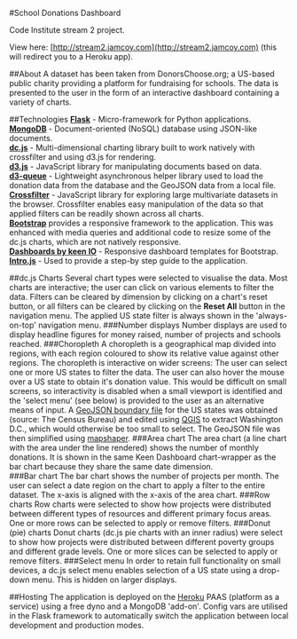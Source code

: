 #School Donations Dashboard

Code Institute stream 2 project.

View here:
[http://stream2.jamcoy.com](http://stream2.jamcoy.com) (this will redirect you to a Heroku app).

##About
A dataset has been taken from DonorsChoose.org; a US-based public charity providing a platform for fundraising for schools.  The data is presented to the user in the form of an interactive dashboard containing a variety of charts.

##Technologies
**[Flask](http://flask.pocoo.org/)** - Micro-framework for Python applications.  
**[MongoDB](https://www.mongodb.com/)** - Document-oriented (NoSQL) database using JSON-like documents.  
**[dc.js](https://github.com/dc-js/dc.js/wiki)** - Multi-dimensional charting library built to work natively with crossfilter and using d3.js for rendering.  
**[d3.js](https://d3js.org/)** - JavaScript library for manipulating documents based on data.  
**[d3-queue](https://github.com/d3/d3-queue)** - Lightweight asynchronous helper library used to load the donation data from the database and the GeoJSON data from a local file.  
**[Crossfilter](https://square.github.io/crossfilter/)** - JavaScript library for exploring large multivariate datasets in the browser.  Crossfilter enables easy manipulation of the data so that applied filters can be readily shown across all charts.  
**[Bootstrap](http://getbootstrap.com/)** provides a responsive framework to the application.  This was enhanced with media queries and additional code to resize some of the dc.js charts, which are not natively responsive.  
**[Dashboards by keen IO](https://keen.github.io/dashboards/)** - Responsive dashboard templates for Bootstrap.  
**[Intro.js](http://introjs.com/)** - Used to provide a step-by step guide to the application.

##dc.js Charts
Several chart types were selected to visualise the data.  Most charts are interactive; the user can click on various elements to filter the data.  Filters can be cleared by dimension by clicking on a chart's reset button, or all filters can be cleared by clicking on the **Reset All** button in the navigation menu.  The applied US state filter is always shown in the 'always-on-top' navigation menu.
###Number displays
Number displays are used to display headline figures for money raised, number of projects and schools reached.
###Choropleth
A choropleth is a geographical map divided into regions, with each region coloured to show its relative value against other regions.  The choropleth is interactive on wider screens:  The user can select one or more US states to filter the data.  The user can also hover the mouse over a US state to obtain it's donation value.  This would be difficult on small screens, so interactivity is disabled when a small viewport is identified and the 'select menu' (see below) is provided to the user as an alternative means of input.  A [GeoJSON boundary file](http://eric.clst.org/Stuff/USGeoJSON) for the US states was obtained (source: The Census Bureau) and edited using [QGIS](http://qgis.org/en/site/) to extract Washington D.C., which would otherwise be too small to select.  The GeoJSON file was then simplified using [mapshaper](https://github.com/mbloch/mapshaper).
###Area chart
The area chart (a line chart with the area under the line rendered) shows the number of monthly donations.  It is shown in the same Keen Dashboard chart-wrapper as the bar chart because they share the same date dimension.  
###Bar chart
The bar chart shows the number of projects per month.  The user can select a date region on the chart to apply a filter to the entire dataset.  The x-axis is aligned with the x-axis of the area chart.
###Row charts
Row charts were selected to show how projects were distributed between different types of resources and different primary focus areas.  One or more rows can be selected to apply or remove filters.
###Donut (pie) charts
Donut charts (dc.js pie charts with an inner radius) were select to show how projects were distributed between different poverty groups and different grade levels.  One or more slices can be selected to apply or remove filters.
###Select menu
In order to retain full functionality on small devices, a dc.js select menu enables selection of a US state using a drop-down menu.  This is hidden on larger displays.

##Hosting
The application is deployed on the [Heroku](https://.heroku.com) PAAS (platform as a service) using a free dyno and a MongoDB 'add-on'.  Config vars are utilised in the Flask framework to automatically switch the application between local development and production modes.